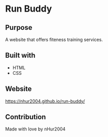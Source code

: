 # Run Buddy

## Purpose
A website that offers fiteness training services.

## Built with
* HTML
* CSS

## Website
https://nhur2004.github.io/run-buddy/

## Contribution
Made with love by nHur2004
